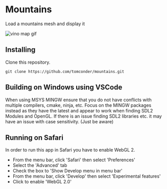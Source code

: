 # Mountains
Load a mountains mesh and display it

![vino map gif](docs/demonstration.gif)

## Installing
Clone this repository. 
```
git clone https://github.com/tomconder/mountains.git
```

## Building on Windows using VSCode
When using MSYS MINGW ensure that you do not have conflicts with multiple compilers, cmake, ninja, etc.
Focus on the MINGW packages instead as they have the latest and appear to work when finding SDL2 Modules and OpenGL.
If there is an issue finding SDL2 libraries etc. it may have an issue with case sensitivity. (Just be aware)

## Running on Safari
In order to run this app in Safari you have to enable WebGL 2.

* From the menu bar, click 'Safari' then select 'Preferences'
* Select the 'Advanced' tab
* Check the box to 'Show Develop menu in menu bar'
* From the menu bar, click 'Develop' then select 'Experimental features'
* Click to enable 'WebGL 2.0'

